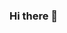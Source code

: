 ### Hi there 👋

<!--
**DJ2MORROW/DJ2MORROW** is a ✨ _special_ ✨ repository because its `README.md` (this file) appears on your GitHub profile.

Here are some ideas to get you started:

- 🔭 I’m currently working on DJ ...
- 🌱 I’m currently learning ...
- 👯 I’m looking to collaborate on ...
- 🤔 I’m looking for help with money ...
- 💬 Ask me about ...
- 📫 How to reach me: WhatsApp +2348083544162...
- 😄 Pronouns: ...
- ⚡ Fun fact: ...
-->
